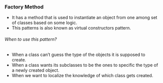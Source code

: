 ### Factory Method

- It has a method that is used to instantiate an object from one among set of classes based on some logic.
- This patterns is also known as virtual constructors pattern.


###### When to use this pattern?

- When a class can’t guess the type of the objects it is supposed to create.
- When a class wants its subclasses to be the ones to specific the type of a newly created object.
- When we want to localize the knowledge of which class gets created.